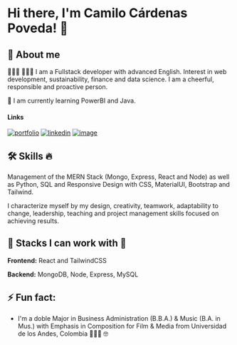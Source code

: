 <!--
**Camicardenasp/Camicardenasp** is a ✨ _special_ ✨ repository because its `README.md` (this file) appears on your GitHub profile.

Here are some ideas to get you started:

- 🔭 I’m currently working on ...
- 🌱 I’m currently learning ...
- 👯 I’m looking to collaborate on ...
- 🤔 I’m looking for help with ...
- 💬 Ask me about ...
- 📫 How to reach me: ...
- 😄 Pronouns: ...
- ⚡ Fun fact: ...
-->

# Hi there, I'm Camilo Cárdenas Poveda! 👋

## 🚀 About me
🧑🏻‍🏫 👨🏻‍💻  I am a Fullstack developer with advanced English. Interest in web development, sustainability, finance and data science. I am a cheerful, responsible and proactive person.

🌱  I am currently learning PowerBI and Java.

#### Links
[![portfolio](https://img.shields.io/badge/my_portfolio-000?style=for-the-badge&logo=ko-fi&logoColor=white)](https://cacp.netlify.app/)
[![linkedin](https://img.shields.io/badge/linkedin-0A66C2?style=for-the-badge&logo=linkedin&logoColor=white)](https://www.linkedin.com/in/camicardenasp)
[![image](https://img.shields.io/badge/-Sololearn-3a464b?style=for-the-badge&logo=Sololearn&logoColor=white)](https://www.sololearn.com/profile/26806387)


## 🛠 Skills 🔥
Management of the MERN Stack (Mongo, Express, React and Node) as well as Python, SQL and Responsive Design with CSS, MaterialUI, Bootstrap and Tailwind.

I characterize myself by my design, creativity, teamwork, adaptability to change, leadership, teaching and project management skills focused on achieving results.


## 💪  Stacks I can work with  🦾

**Frontend:** React and TailwindCSS

**Backend:** MongoDB, Node, Express, MySQL

## ⚡ Fun fact: 
- I'm a doble Major in Business Administration (B.B.A.) & Music (B.A. in Mus.) with Emphasis in Composition for Film & Media from Universidad de los Andes, Colombia 🧑🏻‍🏫 🤓 
